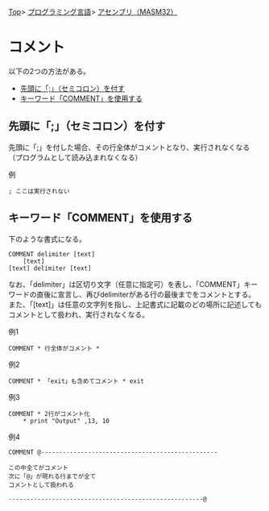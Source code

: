[Top](../../../index.md)\>
[プログラミング言語](../../pgl.md)\>
[アセンブリ（MASM32）](../language_0001.md)

# コメント

以下の2つの方法がある。

+ [先頭に「;」（セミコロン）を付す](#先頭に「;」（セミコロン）を付す)
+ [キーワード「COMMENT」を使用する](#キーワード「COMMENT」を使用する)

## 先頭に「;」（セミコロン）を付す

先頭に「;」を付した場合、その行全体がコメントとなり、実行されなくなる  
（プログラムとして読み込まれなくなる）

例

```; ここは実行されない```



## キーワード「COMMENT」を使用する

下のような書式になる。

    COMMENT delimiter [text]
        [text]
    [text] delimiter [text]

なお、「delimiter」は区切り文字（任意に指定可）を表し、「COMMENT」キーワードの直後に宣言し、再びdelimiterがある行の最後までをコメントとする。  
また、「\[text\]」は任意の文字列を指し、上記書式に記載のどの場所に記述してもコメントとして扱われ、実行されなくなる。

例1

```COMMENT * 行全体がコメント *```

例2

```COMMENT * 「exit」も含めてコメント * exit```

例3

    COMMENT * 2行がコメント化
        * print "Output" ,13, 10

例4

    COMMENT @-------------------------------------------------

    この中全てがコメント
    次に「@」が現れる行までが全て
    コメントとして扱われる

    ------------------------------------------------------@